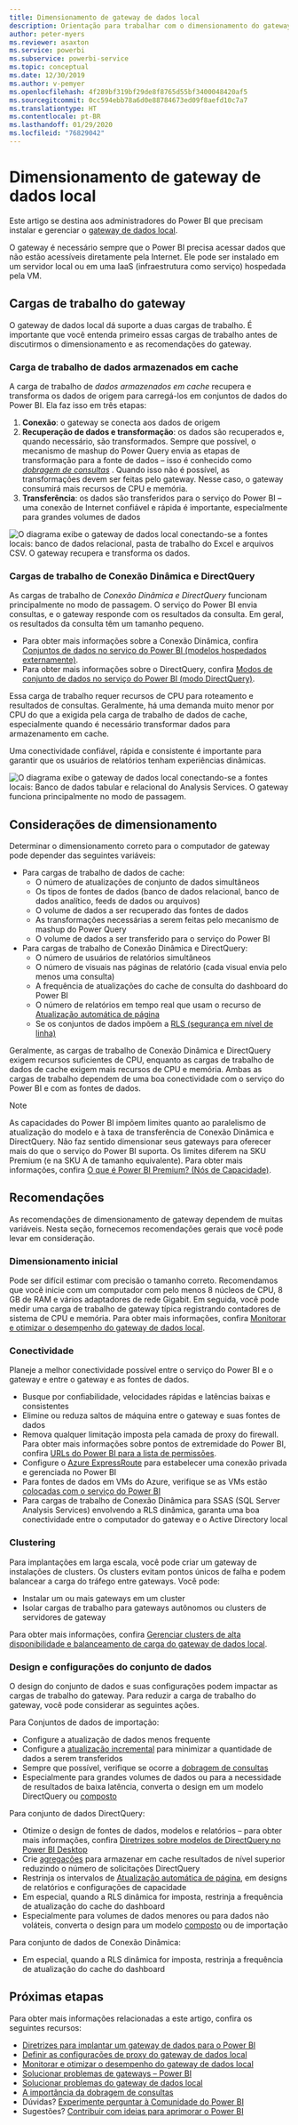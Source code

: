 ```yaml
---
title: Dimensionamento de gateway de dados local
description: Orientação para trabalhar com o dimensionamento do gateway de dados local.
author: peter-myers
ms.reviewer: asaxton
ms.service: powerbi
ms.subservice: powerbi-service
ms.topic: conceptual
ms.date: 12/30/2019
ms.author: v-pemyer
ms.openlocfilehash: 4f289bf319bf29de8f8765d55bf3400048420af5
ms.sourcegitcommit: 0cc594ebb78a6d0e88784673ed09f8aefd10c7a7
ms.translationtype: HT
ms.contentlocale: pt-BR
ms.lasthandoff: 01/29/2020
ms.locfileid: "76829042"
---
```

# <a name="on-premises-data-gateway-sizing"></a>Dimensionamento de gateway de dados local

Este artigo se destina aos administradores do Power BI que precisam instalar e gerenciar o [gateway de dados local](../service-gateway-onprem.md).

O gateway é necessário sempre que o Power BI precisa acessar dados que não estão acessíveis diretamente pela Internet. Ele pode ser instalado em um servidor local ou em uma IaaS (infraestrutura como serviço) hospedada pela VM.

## <a name="gateway-workloads"></a>Cargas de trabalho do gateway

O gateway de dados local dá suporte a duas cargas de trabalho. É importante que você entenda primeiro essas cargas de trabalho antes de discutirmos o dimensionamento e as recomendações do gateway.

### <a name="cached-data-workload"></a>Carga de trabalho de dados armazenados em cache

A carga de trabalho de _dados armazenados em cache_ recupera e transforma os dados de origem para carregá-los em conjuntos de dados do Power BI. Ela faz isso em três etapas:

1. **Conexão**: o gateway se conecta aos dados de origem
1. **Recuperação de dados e transformação**: os dados são recuperados e, quando necessário, são transformados. Sempre que possível, o mecanismo de mashup do Power Query envia as etapas de transformação para a fonte de dados – isso é conhecido como _[dobragem de consultas](power-query-folding.md)_ . Quando isso não é possível, as transformações devem ser feitas pelo gateway. Nesse caso, o gateway consumirá mais recursos de CPU e memória.
1. **Transferência**: os dados são transferidos para o serviço do Power BI – uma conexão de Internet confiável e rápida é importante, especialmente para grandes volumes de dados

![O diagrama exibe o gateway de dados local conectando-se a fontes locais: banco de dados relacional, pasta de trabalho do Excel e arquivos CSV. O gateway recupera e transforma os dados.](media/gateway-onprem-sizing/gateway-onprem-workload-cached-data.png)

### <a name="live-connection-and-directquery-workloads"></a>Cargas de trabalho de Conexão Dinâmica e DirectQuery

As cargas de trabalho de _Conexão Dinâmica e DirectQuery_ funcionam principalmente no modo de passagem. O serviço do Power BI envia consultas, e o gateway responde com os resultados da consulta. Em geral, os resultados da consulta têm um tamanho pequeno.

- Para obter mais informações sobre a Conexão Dinâmica, confira [Conjuntos de dados no serviço do Power BI (modelos hospedados externamente)](../service-datasets-understand.md#external-hosted-models).
- Para obter mais informações sobre o DirectQuery, confira [Modos de conjunto de dados no serviço do Power BI (modo DirectQuery)](../service-dataset-modes-understand.md#directquery-mode).

Essa carga de trabalho requer recursos de CPU para roteamento e resultados de consultas. Geralmente, há uma demanda muito menor por CPU do que a exigida pela carga de trabalho de dados de cache, especialmente quando é necessário transformar dados para armazenamento em cache.

Uma conectividade confiável, rápida e consistente é importante para garantir que os usuários de relatórios tenham experiências dinâmicas.

![O diagrama exibe o gateway de dados local conectando-se a fontes locais: Banco de dados tabular e relacional do Analysis Services. O gateway funciona principalmente no modo de passagem.](media/gateway-onprem-sizing/gateway-onprem-workload-liveconnection-directquery.png)

## <a name="sizing-considerations"></a>Considerações de dimensionamento

Determinar o dimensionamento correto para o computador de gateway pode depender das seguintes variáveis:

- Para cargas de trabalho de dados de cache:
  - O número de atualizações de conjunto de dados simultâneos
  - Os tipos de fontes de dados (banco de dados relacional, banco de dados analítico, feeds de dados ou arquivos)
  - O volume de dados a ser recuperado das fontes de dados
  - As transformações necessárias a serem feitas pelo mecanismo de mashup do Power Query
  - O volume de dados a ser transferido para o serviço do Power BI
- Para cargas de trabalho de Conexão Dinâmica e DirectQuery:
  - O número de usuários de relatórios simultâneos
  - O número de visuais nas páginas de relatório (cada visual envia pelo menos uma consulta)
  - A frequência de atualizações do cache de consulta do dashboard do Power BI
  - O número de relatórios em tempo real que usam o recurso de [Atualização automática de página](../desktop-automatic-page-refresh.md)
  - Se os conjuntos de dados impõem a [RLS (segurança em nível de linha)](../desktop-rls.md)

Geralmente, as cargas de trabalho de Conexão Dinâmica e DirectQuery exigem recursos suficientes de CPU, enquanto as cargas de trabalho de dados de cache exigem mais recursos de CPU e memória. Ambas as cargas de trabalho dependem de uma boa conectividade com o serviço do Power BI e com as fontes de dados.

> [!NOTE]
> As capacidades do Power BI impõem limites quanto ao paralelismo de atualização do modelo e à taxa de transferência de Conexão Dinâmica e DirectQuery. Não faz sentido dimensionar seus gateways para oferecer mais do que o serviço do Power BI suporta. Os limites diferem na SKU Premium (e na SKU A de tamanho equivalente). Para obter mais informações, confira [O que é Power BI Premium? (Nós de Capacidade)](../service-premium-what-is.md#capacity-nodes).

## <a name="recommendations"></a>Recomendações

As recomendações de dimensionamento de gateway dependem de muitas variáveis. Nesta seção, fornecemos recomendações gerais que você pode levar em consideração.

### <a name="initial-sizing"></a>Dimensionamento inicial

Pode ser difícil estimar com precisão o tamanho correto. Recomendamos que você inicie com um computador com pelo menos 8 núcleos de CPU, 8 GB de RAM e vários adaptadores de rede Gigabit. Em seguida, você pode medir uma carga de trabalho de gateway típica registrando contadores de sistema de CPU e memória. Para obter mais informações, confira [Monitorar e otimizar o desempenho do gateway de dados local](/data-integration/gateway/service-gateway-performance).

### <a name="connectivity"></a>Conectividade

Planeje a melhor conectividade possível entre o serviço do Power BI e o gateway e entre o gateway e as fontes de dados.

- Busque por confiabilidade, velocidades rápidas e latências baixas e consistentes
- Elimine ou reduza saltos de máquina entre o gateway e suas fontes de dados
- Remova qualquer limitação imposta pela camada de proxy do firewall. Para obter mais informações sobre pontos de extremidade do Power BI, confira [URLs do Power BI para a lista de permissões](../power-bi-whitelist-urls.md).
- Configure o [Azure ExpressRoute](/azure/expressroute/expressroute-introduction) para estabelecer uma conexão privada e gerenciada no Power BI
- Para fontes de dados em VMs do Azure, verifique se as VMs estão [colocadas com o serviço do Power BI](../service-admin-where-is-my-tenant-located.md)
- Para cargas de trabalho de Conexão Dinâmica para SSAS (SQL Server Analysis Services) envolvendo a RLS dinâmica, garanta uma boa conectividade entre o computador do gateway e o Active Directory local

### <a name="clustering"></a>Clustering

Para implantações em larga escala, você pode criar um gateway de instalações de clusters. Os clusters evitam pontos únicos de falha e podem balancear a carga do tráfego entre gateways. Você pode:

- Instalar um ou mais gateways em um cluster
- Isolar cargas de trabalho para gateways autônomos ou clusters de servidores de gateway

Para obter mais informações, confira [Gerenciar clusters de alta disponibilidade e balanceamento de carga do gateway de dados local](/data-integration/gateway/service-gateway-high-availability-clusters).

### <a name="dataset-design-and-settings"></a>Design e configurações do conjunto de dados

O design do conjunto de dados e suas configurações podem impactar as cargas de trabalho do gateway. Para reduzir a carga de trabalho do gateway, você pode considerar as seguintes ações.

Para Conjuntos de dados de importação:

- Configure a atualização de dados menos frequente
- Configure a [atualização incremental](../service-premium-incremental-refresh.md) para minimizar a quantidade de dados a serem transferidos
- Sempre que possível, verifique se ocorre a [dobragem de consultas](power-query-folding.md)
- Especialmente para grandes volumes de dados ou para a necessidade de resultados de baixa latência, converta o design em um modelo DirectQuery ou [composto](../service-dataset-modes-understand.md#composite-mode)

Para conjunto de dados DirectQuery:

- Otimize o design de fontes de dados, modelos e relatórios – para obter mais informações, confira [Diretrizes sobre modelos de DirectQuery no Power BI Desktop](directquery-model-guidance.md)
- Crie [agregações](../desktop-aggregations.md) para armazenar em cache resultados de nível superior reduzindo o número de solicitações DirectQuery
- Restrinja os intervalos de [Atualização automática de página](../desktop-automatic-page-refresh.md), em designs de relatórios e configurações de capacidade
- Em especial, quando a RLS dinâmica for imposta, restrinja a frequência de atualização do cache do dashboard
- Especialmente para volumes de dados menores ou para dados não voláteis, converta o design para um modelo [composto](../service-dataset-modes-understand.md#composite-mode) ou de importação

Para conjunto de dados de Conexão Dinâmica:

- Em especial, quando a RLS dinâmica for imposta, restrinja a frequência de atualização do cache do dashboard

## <a name="next-steps"></a>Próximas etapas

Para obter mais informações relacionadas a este artigo, confira os seguintes recursos:

- [Diretrizes para implantar um gateway de dados para o Power BI](../service-gateway-deployment-guidance.md)
- [Definir as configurações de proxy do gateway de dados local](/data-integration/gateway/service-gateway-proxy)
- [Monitorar e otimizar o desempenho do gateway de dados local](/data-integration/gateway/service-gateway-performance)
- [Solucionar problemas de gateways – Power BI](../service-gateway-onprem-tshoot.md)
- [Solucionar problemas do gateway de dados local](/data-integration/gateway/service-gateway-tshoot)
- [A importância da dobragem de consultas](power-query-folding.md)
- Dúvidas? [Experimente perguntar à Comunidade do Power BI](https://community.powerbi.com/)
- Sugestões? [Contribuir com ideias para aprimorar o Power BI](https://ideas.powerbi.com)

